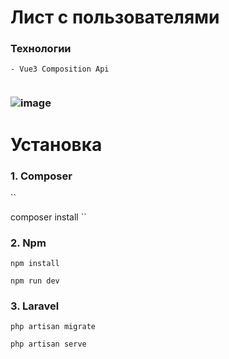 # Лист с пользователями
### Технологии
```
- Vue3 Composition Api


```
### ![image](https://github.com/SergeyW1/user_list/assets/103772063/645de19e-b4d2-4d7c-8bfa-c8ffb60fb9d9)

# Установка
### 1. Composer
``

composer install
``

### 2. Npm
``
npm install
``

``
npm run dev
``

### 3. Laravel
``
php artisan migrate
``

``
php artisan serve
``
